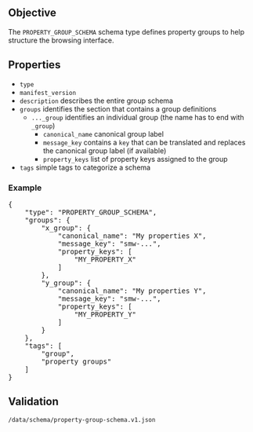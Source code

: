 ## Objective

The `PROPERTY_GROUP_SCHEMA` schema type defines property groups to help structure the browsing interface.

## Properties

- `type`
- `manifest_version`
- `description` describes the entire group schema
- `groups` identifies the section that contains a group definitions
    - `..._group` identifies an individual group (the name has to end with `_group`)
      - `canonical_name` canonical group label
      - `message_key` contains a `key` that can be translated and replaces the canonical group label (if available)
      - `property_keys` list of property keys assigned to the group
- `tags` simple tags to categorize a schema

### Example

<pre>
{
    "type": "PROPERTY_GROUP_SCHEMA",
    "groups": {
        "x_group": {
            "canonical_name": "My properties X",
            "message_key": "smw-...",
            "property_keys": [
                "MY_PROPERTY_X"
            ]
        },
        "y_group": {
            "canonical_name": "My properties Y",
            "message_key": "smw-...",
            "property_keys": [
                "MY_PROPERTY_Y"
            ]
        }
    },
    "tags": [
        "group",
        "property groups"
    ]
}
</pre>

## Validation

`/data/schema/property-group-schema.v1.json`
